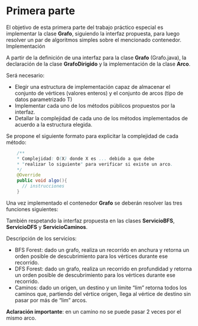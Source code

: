 # Primera parte

El objetivo de esta primera parte del trabajo práctico especial es implementar la clase **Grafo**, siguiendo
la interfaz propuesta, para luego resolver un par de algoritmos simples sobre el mencionado contenedor.
Implementación

A partir de la definición de una interfaz para la clase **Grafo** (Grafo.java), la declaración de la clase
**GrafoDirigido** y la implementación de la clase **Arco**.

Será necesario:

- Elegir una estructura de implementación capaz de almacenar el conjunto de vértices (valores  enteros) y el conjunto de arcos (tipo de datos parametrizado T)
- Implementar cada uno de los métodos públicos propuestos por la interfaz.
- Detallar la complejidad de cada uno de los métodos implementados de acuerdo a la estructura
elegida.

Se propone el siguiente formato para explicitar la complejidad de cada método:

```java
    /**
    * Complejidad: O(X) donde X es ... debido a que debe
    * "realizar lo siguiente" para verificar si existe un arco.
    */
    @Override
    public void algo(){
      // instrucciones
    }
```

Una vez implementado el contenedor **Grafo** se deberán resolver las tres funciones siguientes:

También respetando la interfaz propuesta en las clases **ServicioBFS**, **ServicioDFS** y **ServicioCaminos**.

Descripción de los servicios:

- BFS Forest: dado un grafo, realiza un recorrido en anchura y retorna un orden posible de descubrimiento para los vértices durante ese recorrido.
- DFS Forest: dado un grafo, realiza un recorrido en profundidad y retorna un orden posible de descubrimiento para los vértices durante ese recorrido.
- Caminos: dado un origen, un destino y un límite “lim” retorna todos los caminos que, partiendo del vértice origen, llega al vértice de destino sin pasar por más de “lim” arcos. 

**Aclaración importante**: en un camino no se puede pasar 2 veces por el mismo arco.



